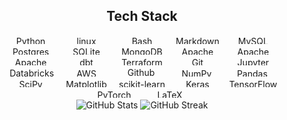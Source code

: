 <h2 align="center">
   Tech Stack
</h2>
<div align="center">

   <img src="https://img.shields.io/badge/python-3670A0?style=for-the-badge&logo=python&logoColor=ffdd54" alt="Python" width="85" height="13" />
   <img src="https://img.shields.io/badge/linux-%23000.svg?style=for-the-badge&logo=linux&logoColor=white" alt="linux" width="85" height="13" />
   <img src="https://img.shields.io/badge/Bash%20Scripting-%23000.svg?style=for-the-badge&logo=Bash%20Scripting&logoColor=white" alt="Bash Scripting" width="85" height="13" />
   <img src="https://img.shields.io/badge/markdown-%23000000.svg?style=for-the-badge&logo=markdown&logoColor=white" alt="Markdown" width="85" height="13" />
   <img src="https://img.shields.io/badge/mysql-%2300f.svg?style=for-the-badge&logo=mysql&logoColor=white" alt="MySQL" width="85" height="13" />
   <img src="https://img.shields.io/badge/postgres-%23316192.svg?style=for-the-badge&logo=postgresql&logoColor=white" alt="Postgres" width="85" height="13" />
   <img src="https://img.shields.io/badge/sqlite-%2307405e.svg?style=for-the-badge&logo=sqlite&logoColor=white" alt="SQLite" width="85" height="13" />
   <img src="https://img.shields.io/badge/MongoDB-%234ea94b.svg?style=for-the-badge&logo=mongodb&logoColor=white" alt="MongoDB" width="85" height="13" />
   <img src="https://img.shields.io/badge/Apache%20Spark-%23EE4C2C?style=flat-square&logo=apachespark&logoColor=white" alt="Apache Spark" width="85" height="13" />
   <img src="https://img.shields.io/badge/Apache%20Kafka-000?style=for-the-badge&logo=apachekafka" alt="Apache Kafka" width="85" height="13" />
   <img src="https://img.shields.io/badge/Apache%20Airflow-017CEE?style=for-the-badge&logo=Apache%20Airflow&logoColor=white" alt="Apache Airflow" width="85" height="13" />
   <img src="https://img.shields.io/badge/dbt-%23FA0F00.svg?style=for-the-badge&logo=dbt&logoColor=white" alt="dbt" width="85" height="13" />
   <img src="https://img.shields.io/badge/Terraform-%23430098.svg?style=for-the-badge&logo=Terraform&logoColor=white" alt="Terraform" width="85" height="13" />
   <img src="https://img.shields.io/badge/git-%23F05033.svg?style=for-the-badge&logo=git&logoColor=white" alt="Git" width="85" height="13" />
   <img src="https://img.shields.io/badge/jupyter-%23FA0F00.svg?style=for-the-badge&logo=jupyter&logoColor=white" alt="Jupyter Notebook" width="85" height="13" />
   <img src="https://img.shields.io/badge/databricks-%23EE4C2C.svg?style=for-the-badge&logo=Databricks&logoColor=white" alt="Databricks" width="85" height="14" />
   <img src="https://img.shields.io/badge/amazon%20aws-%23FF9900.svg?style=for-the-badge&logo=amazon-aws&logoColor=white" alt="AWS" width="82" height="13" />
   <img src="https://img.shields.io/badge/github%20pages-121013?style=for-the-badge&logo=github&logoColor=white" alt="Github Pages" width="85" height="15" />
   <img src="https://img.shields.io/badge/numpy-%23013243.svg?style=for-the-badge&logo=numpy&logoColor=white" alt="NumPy" width="85" height="13" />
   <img src="https://img.shields.io/badge/pandas-%23150458.svg?style=for-the-badge&logo=pandas&logoColor=white" alt="Pandas" width="85" height="13" />
   <img src="https://img.shields.io/badge/SciPy-%230C55A5.svg?style=for-the-badge&logo=scipy&logoColor=%white" alt="SciPy" width="85" height="13" />
   <img src="https://img.shields.io/badge/Matplotlib-%23ffffff.svg?style=for-the-badge&logo=Matplotlib&logoColor=black" alt="Matplotlib" width="85" height="13" />
   <img src="https://img.shields.io/badge/scikit--learn-%23F7931E.svg?style=for-the-badge&logo=scikit-learn&logoColor=white" alt="scikit-learn" width="85" height="13" />
   <img src="https://img.shields.io/badge/Keras-%23D00000.svg?style=for-the-badge&logo=Keras&logoColor=white" alt="Keras" width="85" height="13" />
   <img src="https://img.shields.io/badge/TensorFlow-%23FF6F00.svg?style=for-the-badge&logo=TensorFlow&logoColor=white" alt="TensorFlow" width="85" height="13" />
   <img src="https://img.shields.io/badge/PyTorch-%23EE4C2C.svg?style=for-the-badge&logo=PyTorch&logoColor=white" alt="PyTorch" width="85" height="13" />
   <img src="https://img.shields.io/badge/latex-%23008080.svg?style=for-the-badge&logo=latex&logoColor=white" alt="LaTeX" width="85" height="13" />

</div>




<div align="center">
  <img src="https://github-readme-stats.vercel.app/api?username=lawal-hash&show_icons=true&theme=radical&count_private=true&hide_border=true&title_color=00FFFF&icon_color=00FFFF&text_color=c9d1d9&bg_color=0d1117" alt="GitHub Stats" />
  
  <img src="https://github-readme-streak-stats.herokuapp.com/?user=lawal-hash&theme=radical&hide_border=true&background=0d1117&stroke=00FFFF&ring=00FFFF&fire=FF9554&currStreakNum=c9d1d9&sideNums=c9d1d9&currStreakLabel=00FFFF&sideLabels=00FFFF&dates=c9d1d9" alt="GitHub Streak" />
</div>